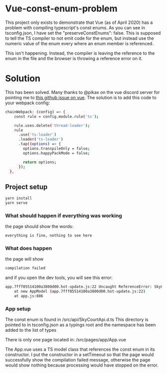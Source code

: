 # Vue-const-enum-problem

This project only exists to demonstrate that Vue (as of April 2020) has a problem with compiling typescript's const enums. As you can see in tsconfig.json, I have set the "preserveConstEnums": false. This is supposed to tell the TS compiler to not emit code for the enum, but instead use the numeric value
of the enum every where an enum member is referenced.

This isn't happening. Instead, the compiler is leaving the reference to the enum in the file and the browser is throwing a reference error on it.

# Solution

This has been solved. Many thanks to @pikax on the vue discord server for pointing me to [this github issue on vue](https://github.com/vuejs/vue-cli/issues/2132#issuecomment-431355597). The solution is to add this code to your webpack config:

```bash
chainWebpack: (config) => {
    const rule = config.module.rule('ts');

    rule.uses.delete('thread-loader');
    rule
      .use('ts-loader')
      .loader('ts-loader')
      .tap((options) => {
        options.transpileOnly = false;
        options.happyPackMode = false;

        return options;
      });
  },
```

## Project setup

```bash
yarn install
yarn serve
```

### What should happen if everything was working

the page should show the words:

```bash
everything is fine, nothing to see here
```

### What does happen

the page will show

```bash
compilation failed
```

and if you open the dev tools, you will see this error:

```bash
app.7fff05514100a3800d00.hot-update.js:22 Uncaught ReferenceError: SkyCourtApi is not defined
    at new AppModel (app.7fff05514100a3800d00.hot-update.js:22)
    at app.js:886
```

### App setup

The const enum is found in /src/api/SkyCourtApi.d.ts
This directory is pointed to in tsconfig.json as a typings root and the namespace has been added to the list of types

There is only one page located in:
/src/pages/app/App.vue

The App.vue uses a TS model class that references the const enum in its constructor. I put the constructor in a setTimeout so that the page would successfully show the compilation failed message, otherwise the page would show nothing because processing would have stopped on the error.
